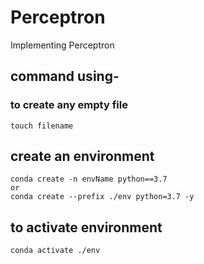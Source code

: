 # Perceptron
Implementing Perceptron

## command using-

### to create any empty file
```
touch filename
```
## create an environment
```
conda create -n envName python==3.7
or
conda create --prefix ./env python=3.7 -y
```
## to activate environment
```
conda activate ./env
```
